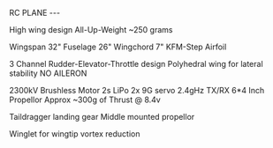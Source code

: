 RC PLANE ---

High wing design
All-Up-Weight ~250 grams

Wingspan 32"
Fuselage 26"
Wingchord 7"
KFM-Step Airfoil

3 Channel Rudder-Elevator-Throttle design
Polyhedral wing for lateral stability
NO AILERON

2300kV Brushless Motor
2s LiPo
2x 9G servo
2.4gHz TX/RX
6*4 Inch Propellor
Approx ~300g of Thrust @ 8.4v

Taildragger landing gear
Middle mounted propellor

Winglet for wingtip vortex reduction

